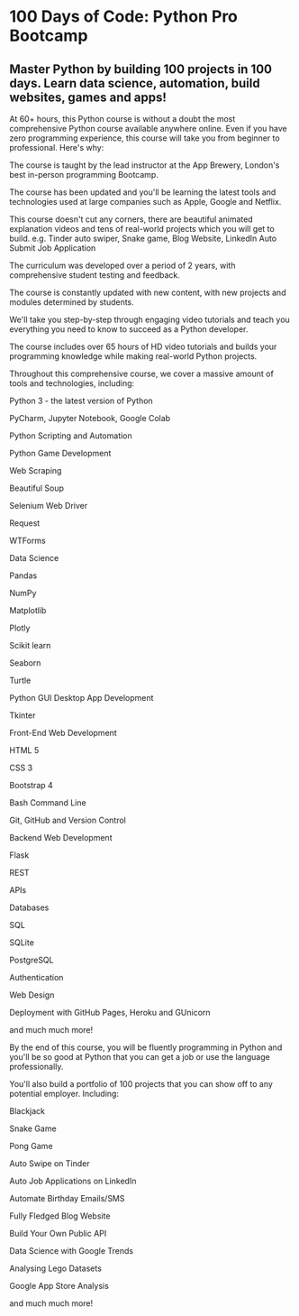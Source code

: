 # 100 Days of Code: Python Pro Bootcamp
## Master Python by building 100 projects in 100 days. Learn data science, automation, build websites, games and apps!

At 60+ hours, this Python course is without a doubt the most comprehensive Python course available anywhere online. Even if you have zero programming experience, this course will take you from beginner to professional. Here's why:

The course is taught by the lead instructor at the App Brewery, London's best in-person programming Bootcamp.

The course has been updated and you'll be learning the latest tools and technologies used at large companies such as Apple, Google and Netflix.

This course doesn't cut any corners, there are beautiful animated explanation videos and tens of real-world projects which you will get to build. e.g. Tinder auto swiper, Snake game, Blog Website, LinkedIn Auto Submit Job Application

The curriculum was developed over a period of 2 years, with comprehensive student testing and feedback.

The course is constantly updated with new content, with new projects and modules determined by students.



We'll take you step-by-step through engaging video tutorials and teach you everything you need to know to succeed as a Python developer.

The course includes over 65 hours of HD video tutorials and builds your programming knowledge while making real-world Python projects.



Throughout this comprehensive course, we cover a massive amount of tools and technologies, including:

Python 3 - the latest version of Python

PyCharm, Jupyter Notebook, Google Colab

Python Scripting and Automation

Python Game Development

Web Scraping

Beautiful Soup

Selenium Web Driver

Request

WTForms

Data Science

Pandas

NumPy

Matplotlib

Plotly

Scikit learn

Seaborn

Turtle

Python GUI Desktop App Development

Tkinter

Front-End Web Development

HTML 5

CSS 3

Bootstrap 4

Bash Command Line

Git, GitHub and Version Control

Backend Web Development

Flask

REST

APIs

Databases

SQL

SQLite

PostgreSQL

Authentication

Web Design

Deployment with GitHub Pages, Heroku and GUnicorn

and much much more!


By the end of this course, you will be fluently programming in Python and you'll be so good at Python that you can get a job or use the language professionally.

You'll also build a portfolio of 100 projects that you can show off to any potential employer. Including:

Blackjack

Snake Game

Pong Game

Auto Swipe on Tinder

Auto Job Applications on LinkedIn

Automate Birthday Emails/SMS

Fully Fledged Blog Website

Build Your Own Public API

Data Science with Google Trends

Analysing Lego Datasets

Google App Store Analysis

and much much more!
